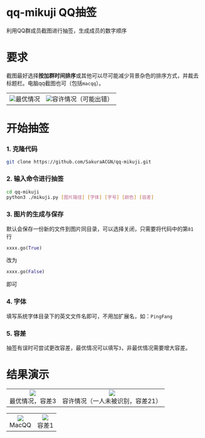 # qq-mikuji QQ抽签
利用QQ群成员截图进行抽签，生成成员的数字顺序
# 要求
截图最好选择**按加群时间排序**或其他可以尽可能减少背景杂色的排序方式，并裁去标题栏。电脑qq截图也可（包括`macqq`）。

<table>
	<tr>
		<td><center><img src="https://img-blog.csdnimg.cn/20210305225645920.JPEG?x-oss-process=image/watermark,type_ZmFuZ3poZW5naGVpdGk,shadow_10,text_aHR0cHM6Ly9ibG9nLmNzZG4ubmV0L3UwMTE1NzAzMTI=,size_16,color_FFFFFF,t_70#pic_center">最优情况</center></td>
		<td><center><img src="https://img-blog.csdnimg.cn/20210305225751776.JPEG?x-oss-process=image/watermark,type_ZmFuZ3poZW5naGVpdGk,shadow_10,text_aHR0cHM6Ly9ibG9nLmNzZG4ubmV0L3UwMTE1NzAzMTI=,size_16,color_FFFFFF,t_70#pic_center">容许情况（可能出错）</center></td>
	</tr>
</table>

# 开始抽签
### 1. 克隆代码
```bash
git clone https://github.com/SakuraACGN/qq-mikuji.git
```
### 2. 输入命令进行抽签
```bash
cd qq-mikuji
python3 ./mikuji.py [图片路径] [字体] [字号] [颜色] [容差]
```
### 3. 图片的生成与保存
默认会保存一份新的文件到图片同目录，可以选择关闭，只需要将代码中的第`81`行
```python
xxxx.go(True)
```
改为
```python
xxxx.go(False)
```
即可
### 4. 字体
填写系统字体目录下的英文文件名即可，不用加扩展名，如：`PingFang`
### 5. 容差
抽签有误时可尝试更改容差，最优情况可以填写`3`，非最优情况需要增大容差。
# 结果演示

<table>
	<tr>
		<td><center><img src="https://img-blog.csdnimg.cn/20210305231222856.png?x-oss-process=image/watermark,type_ZmFuZ3poZW5naGVpdGk,shadow_10,text_aHR0cHM6Ly9ibG9nLmNzZG4ubmV0L3UwMTE1NzAzMTI=,size_16,color_FFFFFF,t_70#pic_center"><center>最优情况，容差3</center></center></td>
		<td><center><img src="https://img-blog.csdnimg.cn/20210305231258722.png?x-oss-process=image/watermark,type_ZmFuZ3poZW5naGVpdGk,shadow_10,text_aHR0cHM6Ly9ibG9nLmNzZG4ubmV0L3UwMTE1NzAzMTI=,size_16,color_FFFFFF,t_70#pic_center"><center>容许情况（一人未被识别，容差21）</center></center></td>
	</tr>
</table>


<table>
	<tr>
		<td><center><img src="https://img-blog.csdnimg.cn/20210305231419573.png"><center>MacQQ</center></center></td>
		<td><center><img src="https://img-blog.csdnimg.cn/20210305231419614.png"><center>容差1</center></center></td>
	</tr>
</table>
